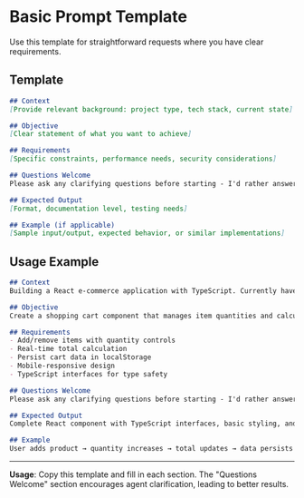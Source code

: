 # Basic Prompt Template

Use this template for straightforward requests where you have clear requirements.

## Template

```markdown
## Context
[Provide relevant background: project type, tech stack, current state]

## Objective  
[Clear statement of what you want to achieve]

## Requirements
[Specific constraints, performance needs, security considerations]

## Questions Welcome
Please ask any clarifying questions before starting - I'd rather answer questions upfront than fix misunderstandings later.

## Expected Output
[Format, documentation level, testing needs]

## Example (if applicable)
[Sample input/output, expected behavior, or similar implementations]
```

## Usage Example

```markdown
## Context
Building a React e-commerce application with TypeScript. Currently have user authentication working and need to add shopping cart functionality.

## Objective
Create a shopping cart component that manages item quantities and calculates totals.

## Requirements
- Add/remove items with quantity controls
- Real-time total calculation
- Persist cart data in localStorage
- Mobile-responsive design
- TypeScript interfaces for type safety

## Questions Welcome
Please ask any clarifying questions before starting - I'd rather answer questions upfront than fix misunderstandings later.

## Expected Output
Complete React component with TypeScript interfaces, basic styling, and localStorage integration.

## Example
User adds product → quantity increases → total updates → data persists on page refresh
```

---

**Usage**: Copy this template and fill in each section. The "Questions Welcome" section encourages agent clarification, leading to better results.
